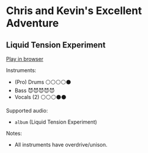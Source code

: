 # Chris and Kevin's Excellent Adventure

## Liquid Tension Experiment


[Play in browser](http://pages.cs.wisc.edu/~tolly/customs/liquid-tension-experiment/chris-and-kevins-excellent-adventure)

Instruments:

  * (Pro) Drums ⚪️⚪️⚪️⚪️⚫️
  * Bass 😈😈😈😈😈
  * Vocals (2) ⚪️⚪️⚪️⚫️⚫️

Supported audio:

  * `album` (Liquid Tension Experiment)

Notes:

  * All instruments have overdrive/unison.

